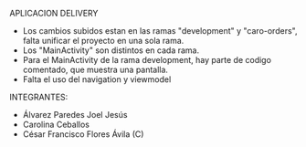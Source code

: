 APLICACION DELIVERY
- Los cambios subidos estan en las ramas "development" y "caro-orders", falta unificar el proyecto en una sola rama.
- Los "MainActivity" son distintos en cada rama.
- Para el MainActivity de la rama development, hay parte de codigo comentado, que muestra una pantalla.
- Falta el uso del navigation y viewmodel

INTEGRANTES:

- Álvarez Paredes Joel Jesús
- Carolina Ceballos
- César Francisco Flores Ávila (C)
